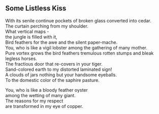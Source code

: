 Some Listless Kiss
------------------
With its senile continue pockets of broken glass converted into cedar.  
The curtain perching from my shoulder.  
What vertical maps -  
the jungle is filled with it,  
Bird feathers for the awe and the silent paper-mache.  
You, who is like a vigil lobster among the gathering of many mother.  
Pure vortex grows the bird feathers tremulous rotten stumps and bleak legless horses.  
The fractious door that re-covers in your tiger.  
Sand-colored earth to my distorted laminated sign!  
A clouds of jars nothing but your handsome eyeballs.  
To the domestic color of the saphire pasture.  
  
You, who is like a bloody feather oyster  
among the wetting of many giant.  
The reasons for my respect  
are transformed in my eye of copper.  
